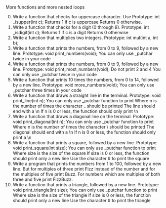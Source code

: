 More functions and more nested loops

0. Write a function that checks for uppercase character. Use Prototype: int _isupper(int c);
 Returns 1 if c is uppercase
 Returns 0 otherwise.
1. Write a function that checks for a digit (0 through 9).
 Prototype: int _isdigit(int c);
 Returns 1 if c is a digit
 Returns 0 otherwise
2. Write a function that multiplies two integers.
 Prototype: int mul(int a, int b);
3. Write a function that prints the numbers, from 0 to 9, followed by a new line.
 Prototype: void print_numbers(void);
 You can only use _putchar twice in your code
4. Write a function that prints the numbers, from 0 to 9, followed by a new line.
 Prototype: void print_most_numbers(void);
 Do not print 2 and 4
 You can only use _putchar twice in your code
5. Write a function that prints 10 times the numbers, from 0 to 14, followed by a new line.
 Prototype: void more_numbers(void);
 You can only use _putchar three times in your code
6. Write a function that draws a straight line in the terminal.
 Prototype: void print_line(int n);
 You can only use _putchar function to print
 Where n is the number of times the character _ should be printed
 The line should end with a \n
 If n is 0 or less, the function should only print \n 
7. Write a function that draws a diagonal line on the terminal.
 Prototype: void print_diagonal(int n);
 You can only use _putchar function to print
 Where n is the number of times the character \ should be printed
 The diagonal should end with a \n
 If n is 0 or less, the function should only print a \n
8. Write a function that prints a square, followed by a new line.
 Prototype: void print_square(int size);
 You can only use _putchar function to print
 Where size is the size of the square
 If size is 0 or less, the function should print only a new line
 Use the character # to print the square
9. Write a program that prints the numbers from 1 to 100, followed by a new line. But for multiples of three print Fizz instead of the number and for the multiples of five print Buzz. For numbers which are multiples of both three and five print FizzBuzz.
10. Write a function that prints a triangle, followed by a new line.
 Prototype: void print_triangle(int size);
 You can only use _putchar function to print
 Where size is the size of the triangle
 If size is 0 or less, the function should print only a new line
 Use the character # to print the triangle


